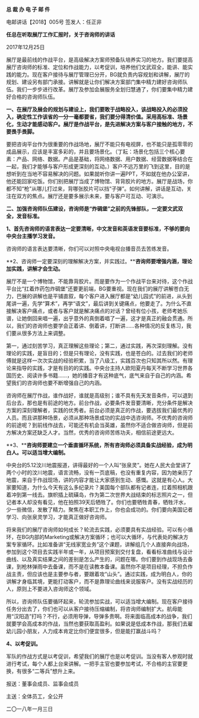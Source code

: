 **总 裁 办 电 子 邮 件**

 

电邮讲话【2018】005号           签发人：任正非

**任总在听取展厅工作汇报时，关于咨询师的讲话**

2017年12月25日

展厅是最前线的作战平台，是高级解决方案师预备队培养实习的地方。我们要提高展厅咨询师的标准、定位和作战能力，以考促训，培养他们文武双全，能讲、能实践的能力。现在客户接待与展厅管理已分开，BG就负责内容规划和讲解，展厅的规划、建设另有部门承接。讲解就是让你们解决方案部门集中精力建好咨询师队伍。我们一步步进行改革。展厅及参加会展服务全划归慧通了，你们要集中精力建好合格的咨询师队伍。

 

**一、在展厅及展会的规划与建设上，我们要敢于战略投入，该战略投入的必须投入，确定性工作该省的一分一毫都要省，我们要分得清价值。采用高标准、场景化，生动才能感动客户。展厅是作战平台，是先进解决方案与客户接触的地方，不要畏手畏脚。**

 

要把咨询平台作为很重要的作战场地，展厅不能只有电视屏，也不能只是孤零零的成品展示，应该是丰富多彩的，并且要场景化。（丁耘：场景化包括三个核心要素：产品、网络、数据。产品是基础，将网络数据、用户数据、经营数据等结合在一起，我们才能够与客户形成更深刻的互动。）客户不远万里的飞到这里，目的是想听到在当地不容易解决的问题。如果就听你讲一遍PPT，不如就在他办公室讲，他还能回家吃饭。你们别把展厅当成了博物馆、背背胶片的地方。展厅是战场，你都不知“枪”从哪儿打过来，背哪张胶片可以挡“子弹”。如何讲解，讲话是互动，关注在双方的焦点。展厅还是要多展示未来，要与客户可互动、可演示。

 



**二、加强咨询师队伍建设，咨询师是“炸碉堡”之前的先锋部队，一定要文武双全，发音标准。**

**1、首先咨询师的语言表达一定要清晰，中文发音和英语发音要标准，不够的要向中央台主播学习发音。**

咨询师的语言表达要清晰，你们可以对照中央电视台播音员去苦练发音。

**2、咨询师一定要深刻的理解解决方案，并实践过。****咨询师要增强内涵，理论加实践，讲解才会生动。**

展厅不是一个博物馆，不能靠背胶片。而是要作为一个作战平台来对待，这个作战平台比“扛着炸药包炸碉堡”还要更前端，BG要重视。现在我们的展厅讲解苍白无力，巴展的讲解也是平铺直叙，每个客户进入展厅都是“幼儿园式”的前进，从头到尾讲一遍，先学“算术”，再学“语文”，最后讲到关键痛点，他要走了。为什么不直接解决客户痛点，或者与客户就是解决痛点的对话？曾经有位小孩，老师考她乐谱，让她倒回来唱一遍，出乎意外的真倒着唱了一遍，这才是真正的融会贯通。所以，我们的咨询师也要学会正着讲、倒着讲，打断讲……各种情况的反复练习，我们要从很多方法上来调整。

第一，通过刻苦学习，真正理解这些理论；第二，通过实践，再次深刻理解。没有理论的实践，是盲目的；但是只有理论，没有实践，也是苍白的。过去我们的老师傅就是这样一次次实战的经验积累，当了八级工，实践百次也只知其所以然。有理论来指导的实践，才是有目的的实践。中央台主持人欧阳夏丹每天不断学习世界各国历史、阅读许多书籍……，她的播音才有这种底气，底气来自于自己的内涵。希望我们的咨询师也要不断增强自己的内涵。

咨询师在展厅作战，谁作战好，谁就是高级别；谁不具有先天发音条件，可以退到后台去，那也是有前途的地方。前台作战，必要条件发音要清晰，充分条件是解决方案的深刻理解者，实践的优秀者。前台必须是真正的作战，要选拔我们最优秀的人员。而且讲那种场景，必须从那种场景成功的实战中选咨询师。不优秀的咨询师的前途呢？到前线作战去，可能还有机会当英雄，虽然你不适合做咨询师，但是前方解决方案还缺乏人才。当然，优秀的咨询师苦练功夫，相信前途更远大。

**3、****咨询师要建立一个垂直循环系统，所有咨询师必须具备实战经验，成为明白人。可以适当增大编制。**

中央台的5.12汶川地震报道，讲得最好的一个人叫“张泉灵”。她在人民大会堂讲了两个小时的汶川地震，语言流畅，没有一页底稿，也没有重复内容，因为她亲历了地震，来自于作战现场，讲的内容才能让大家感到生动、感慨。这就是有心人。大家要知道，为什么今天有这么多纪录片？美国每个部队都有记者连，扛着照相机跟着冲到第一线去。旗帜插上硫磺岛，作为第二次世界大战结束的标志照片之一，但记者本人却没有看见，他在拍照39天后牺牲了。你们也要牺牲青春，牺牲汗水，少一些微信，发散了精力。聚焦在本职工作上，你也会成功的。你们要向美国记者学习、向张泉灵学习，才能真正做好咨询师。

将来我们的展厅咨询师如何成长？轮流去实践，必须要具有实战经验。可以有小循环，在BG内部的Marketing或解决方案循环；也可以大循环，与代表处的解决方案专家循环。比如准备讲“无线家宽业务”这个课题，讲解组几个人直接奔向战场，参加到这个项目去实践半年或一年，从项目预案到交付复盘，看看标准曲线与设计曲线、以及真实结果之间的差别是怎么产生的，问题在哪。你们要到作战现场去备课，到枪林弹雨中去备课，而不是在读教本备课。虽然你不是项目经理，不担负作战主责，但应该也是主要参与者，要跟着攻“山头”。通过实践，成为明白人，你的讲解才身临其境，更能打动客户，而不是靠理论曲线来说服客户。没有实战经历的人，原则上不要进入咨询师这个领域。

所以，咨询师队伍要循环起来，轮流参加实战，可以适当增大编制。现在客户接待任务分出去了，你们也可以从客户接待压缩编制，将咨询师编制扩大。航母能用“汉阳造”打吗？不行，必须用导弹，导弹多贵啊。将来面临高成本的战争，我们就要学会高成本的作战，当然也要获取高盈利。如果说是低成本作战，那我们去雇幼儿园小朋友，人力成本肯定比你们便宜很多，但是能打赢战斗吗？

**4、以考促训。**

军队的作战方式是以考促训，希望我们的展厅也是以考促训。当没有客人参观时就进行考试，每个人都上台来讲解。一把手主官也要参加考试，不合格的主官要更换，有很多“二等兵”想升上来。

 



报送：董事会成员、监事会成员

主送：全体员工，全公开

二〇一八年一月三日